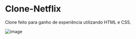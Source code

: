 # Clone-Netflix
Clone feito para ganho de experiência utilizando HTML e CSS.


![image](https://user-images.githubusercontent.com/97980970/150013744-a71b0fa9-a602-444e-bbe9-07bad31b9add.png)

